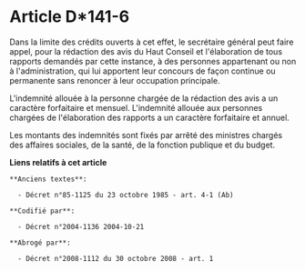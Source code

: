 # Article D*141-6

Dans la limite des crédits ouverts à cet effet, le secrétaire général peut faire appel, pour la rédaction des avis du Haut
Conseil et l'élaboration de tous rapports demandés par cette instance, à des personnes appartenant ou non à l'administration,
qui lui apportent leur concours de façon continue ou permanente sans renoncer à leur occupation principale.

L'indemnité allouée à la personne chargée de la rédaction des avis a un caractère forfaitaire et mensuel. L'indemnité allouée
aux personnes chargées de l'élaboration des rapports a un caractère forfaitaire et annuel.

Les montants des indemnités sont fixés par arrêté des ministres chargés des affaires sociales, de la santé, de la fonction
publique et du budget.

**Liens relatifs à cet article**

	**Anciens textes**:

	  - Décret n°85-1125 du 23 octobre 1985 - art. 4-1 (Ab)

	**Codifié par**:

	  - Décret n°2004-1136 2004-10-21

	**Abrogé par**:

	  - Décret n°2008-1112 du 30 octobre 2008 - art. 1
